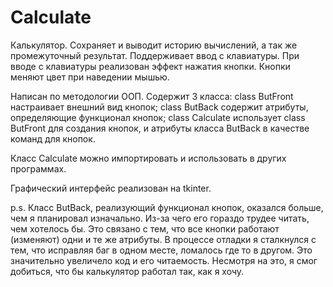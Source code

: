 # Calculate

Калькулятор. Сохраняет и выводит историю вычислений, а так же промежуточный результат.
Поддерживает ввод с клавиатуры. При вводе с клавиатуры реализован эффект нажатия кнопки.
Кнопки меняют цвет при наведении мышью.

Написан по методологии ООП. Содержит 3 класса:
class ButFront настраивает внешний вид кнопок;
class ButBack содержит атрибуты, определяющие функционал кнопок;
class Calculate использует class ButFront для создания кнопок, и атрибуты класса ButBack в качестве команд для кнопок.

Класс Calculate можно импортировать и использовать в других программах.

Графический интерфейс реализован на tkinter.

p.s.
Класс ButBack, реализующий функционал кнопок, оказался больше, чем я планировал изначально. Из-за чего его гораздо трудее читать, чем хотелось бы. Это связано с тем, что все кнопки работают (изменяют) одни и те же атрибуты. В процессе отладки я сталкнулся с тем, что исправляя баг в одном месте, ломалось где то в другом. Это значительно увеличело код и его читаемость. Несмотря на это, я смог добиться, что бы калькулятор работал так, как я хочу.

